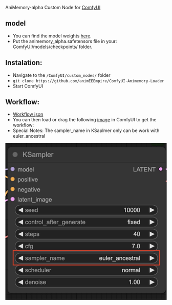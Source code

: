 AniMemory-alpha Custom Node for [ComfyUI](https://github.com/comfyanonymous/ComfyUI)  

## model

- You can find the model weights [here](https://huggingface.co/animEEEmpire/AniMemory-alpha/blob/main/animemory_alpha.safetensors). 
- Put the animemory_alpha.safetensors file in your: ComfyUI/models/checkpoints/ folder.

## Instalation:

- Navigate to the `/ComfyUI/custom_nodes/` folder
- `git clone https://github.com/animEEEmpire/ComfyUI-Animemory-Loader`
- Start ComfyUI

## Workflow:

- [Workflow json](./example/animemory_demo.json)
- You can then load or drag the following [image](./example/demo.png) in ComfyUI to get the workflow: 
- Special Notes: The sampler_name in KSaplmer only can be work with euler_ancestral

![示例图片](./example/note1.png)   


